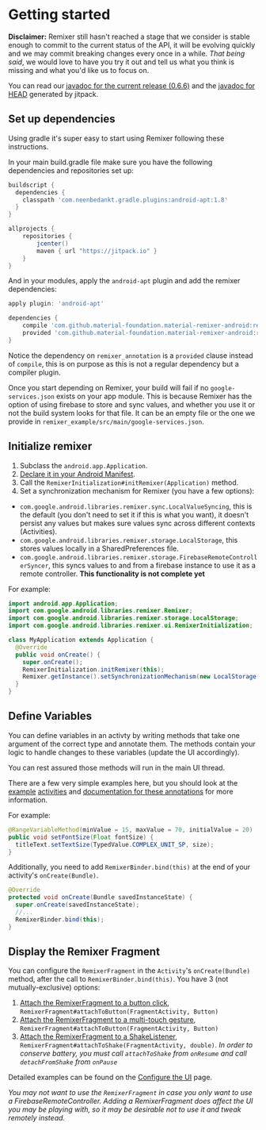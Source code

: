 # Getting started

__Disclaimer:__ Remixer still hasn't reached a stage that we consider is stable enough to commit to the current status of the API, it will be evolving quickly and we may commit breaking changes every once in a while. _That being said_, we would love to have you try it out and tell us what you think is missing and what you'd like us to focus on.

You can read our [javadoc for the current release (0.6.6)](https://jitpack.io/com/github/material-foundation/material-remixer-android/remixer/0.6.6/javadoc/index.html) and the [javadoc for HEAD](https://jitpack.io/com/github/material-foundation/material-remixer-android/remixer/develop-SNAPSHOT/javadoc/index.html) generated by jitpack.

## Set up dependencies

Using gradle it's super easy to start using Remixer following these instructions.

In your main build.gradle file make sure you have the following dependencies and repositories set up:

```gradle
buildscript {
  dependencies {
    classpath 'com.neenbedankt.gradle.plugins:android-apt:1.8'
  }
}

allprojects {
    repositories {
        jcenter()
        maven { url "https://jitpack.io" }
    }
}
```

And in your modules, apply the `android-apt` plugin and add the remixer dependencies:
```gradle
apply plugin: 'android-apt'

dependencies {
    compile 'com.github.material-foundation.material-remixer-android:remixer:0.6.6'
    provided 'com.github.material-foundation.material-remixer-android:remixer_annotation:0.6.6'
}
```

Notice the dependency on `remixer_annotation` is a `provided` clause instead of `compile`, this is on purpose as this is not a regular dependency but a compiler plugin.

Once you start depending on Remixer, your build will fail if no `google-services.json` exists on your app module. This is because Remixer has the option of using firebase to store and sync values, and whether you use it or not the build system looks for that file. It can be an empty file or the one we provide in `remixer_example/src/main/google-services.json`.

## Initialize remixer

1. Subclass the `android.app.Application`.
2. [Declare it in your Android Manifest](https://developer.android.com/guide/topics/manifest/application-element.html#nm).
3. Call the `RemixerInitialization#initRemixer(Application)` method.
4. Set a synchronization mechanism for Remixer (you have a few options):
  - `com.google.android.libraries.remixer.sync.LocalValueSyncing`, this is the default (you don't need to set it if this is what you want), it doesn't persist any values but makes sure values sync across different contexts (Activities).
  - `com.google.android.libraries.remixer.storage.LocalStorage`, this stores values locally in a SharedPreferences file.
  - `com.google.android.libraries.remixer.storage.FirebaseRemoteControllerSyncer`, this syncs values to and from a firebase instance to use it as a remote controller. **This functionality is not complete yet**

For example:

```java
import android.app.Application;
import com.google.android.libraries.remixer.Remixer;
import com.google.android.libraries.remixer.storage.LocalStorage;
import com.google.android.libraries.remixer.ui.RemixerInitialization;

class MyApplication extends Application {
  @Override
  public void onCreate() {
    super.onCreate();
    RemixerInitialization.initRemixer(this);
    Remixer.getInstance().setSynchronizationMechanism(new LocalStorage(getApplicationContext()));
  }
}
```

## Define Variables

You can define variables in an activty by writing methods that take one argument of the correct type and annotate them. The methods contain your logic to handle changes to these variables (update the UI accordingly). 

You can rest assured those methods will run in the main UI thread.

There are a few very simple examples here, but you should look at the [example](https://github.com/material-foundation/material-remixer-android/blob/develop/remixer_example/src/main/java/com/google/android/apps/remixer/MainActivity.java) [activities](https://github.com/material-foundation/material-remixer-android/blob/develop/remixer_example/src/main/java/com/google/android/apps/remixer/BoxActivity.java) and [documentation for these annotations](https://github.com/material-foundation/material-remixer-android/tree/develop/remixer_core/src/main/java/com/google/android/libraries/remixer/annotation) for more information.

For example:

```java
@RangeVariableMethod(minValue = 15, maxValue = 70, initialValue = 20)
public void setFontSize(Float fontSize) {
  titleText.setTextSize(TypedValue.COMPLEX_UNIT_SP, size);
}
```

Additionally, you need to add `RemixerBinder.bind(this)` at the end of your activity's `onCreate(Bundle)`.

```java
@Override
protected void onCreate(Bundle savedInstanceState) {
  super.onCreate(savedInstanceState);
  //...
  RemixerBinder.bind(this);
}
```

## Display the Remixer Fragment

You can configure the `RemixerFragment` in the `Activity`'s `onCreate(Bundle)` method, after the call to `RemixerBinder.bind(this)`. You have 3 (not mutually-exclusive) options:

1. [Attach the RemixerFragment to a button click](CONFIGURE_UI.md#attach-the-remixer-fragment-to-a-button), `RemixerFragment#attachToButton(FragmentActivity, Button)`
2. [Attach the RemixerFragment to a multi-touch gesture](CONFIGURE_UI.md#attach-the-remixer-fragment-to-a-multi-touch-gesture), `RemixerFragment#attachToButton(FragmentActivity, Button)`
3. [Attach the RemixerFragment to a ShakeListener](CONFIGURE_UI.md#attach-the-remixer-fragment-to-a-shake), `RemixerFragment#attachToShake(FragmentActivity, double)`. *In order to conserve battery, you must call `attachToShake` from `onResume` and call `detachFromShake` from `onPause`*

Detailed examples can be found on the [Configure the UI](CONFIGURE_UI.md) page.


_You may not want to use the `RemixerFragment` in case you only want to use a FirebaseRemoteController. Adding a RemixerFragment does affect the UI you may be playing with, so it may be desirable not to use it and tweak remotely instead._
